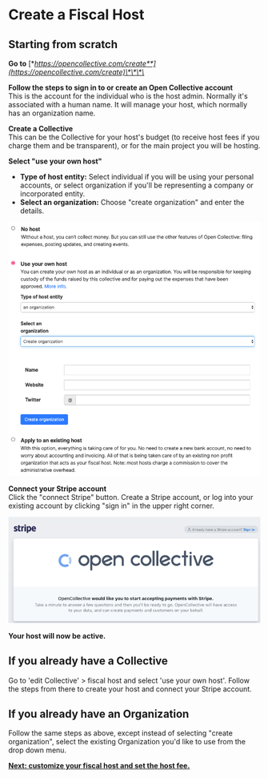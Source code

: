 # Create a Fiscal Host

## Starting from scratch

**Go to** [**https://opencollective.com/create**](https://opencollective.com/create)\*\*\*\*

**Follow the steps to sign in to or create an Open Collective account**  
This is the account for the individual who is the host admin. Normally it's associated with a human name. It will manage your host, which normally has an organization name.

**Create a Collective**  
This can be the Collective for your host's budget \(to receive host fees if you charge them and be transparent\), or for the main project you will be hosting.

**Select "use your own host"**

* **Type of host entity:** Select individual if you will be using your personal accounts, or select organization if you'll be representing a company or incorporated entity. 
* **Select an organization:** Choose "create organization" and enter the details.

![](../.gitbook/assets/screen-shot-2019-06-20-at-3.40.06-pm.png)

**Connect your Stripe account**  
Click the "connect Stripe" button. Create a Stripe account, or log into your existing account by clicking "sign in" in the upper right corner.

![](../.gitbook/assets/screen-shot-2019-06-20-at-3.39.30-pm.png)

**Your host will now be active.**

## If you already have a Collective

Go to 'edit Collective' &gt; fiscal host and select 'use your own host'. Follow the steps from there to create your host and connect your Stripe account.

## If you already have an Organization

Follow the same steps as above, except instead of selecting "create organization", select the existing Organization you'd like to use from the drop down menu.

[**Next: customize your fiscal host and set the host fee.**](fiscal-host-settings.md)

